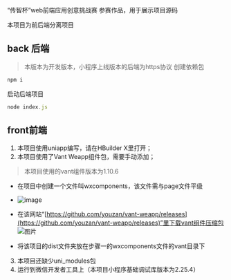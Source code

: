 “传智杯”web前端应用创意挑战赛 参赛作品，用于展示项目源码

本项目为前后端分离项目

## back 后端

>本版本为开发版本，小程序上线版本的后端为https协议
创建依赖包

```javascript
npm i
```

启动后端项目

```javascript
node index.js
```

## front前端

1. 本项目使用uniapp编写，请在HBuilder X里打开；
2. 本项目使用了Vant Weapp组件包，需要手动添加；
>本项目使用的vant组件版本为1.10.6
* 在项目中创建一个文件叫wxcomponents，该文件需与page文件平级
* ![image]([https://github.com/MaiEmily/map/blob/master/public/image/20190528145810708.png](https://uploader.shimo.im/f/qW7Nzi9P84XzhqKQ.png!thumbnail?accessToken=eyJhbGciOiJIUzI1NiIsImtpZCI6ImRlZmF1bHQiLCJ0eXAiOiJKV1QifQ.eyJleHAiOjE2NjkyMTAyNzUsImZpbGVHVUlEIjoicG1reFFYblowUmlhTjdBTiIsImlhdCI6MTY2OTIwOTk3NSwiaXNzIjoidXBsb2FkZXJfYWNjZXNzX3Jlc291cmNlIiwidXNlcklkIjozMTgzMTgzOH0.iH_3uTweJrwHhsKUmqv8QFCEv6H85HfpbZwAnP11arw![image](https://user-images.githubusercontent.com/78275353/203558175-65c1e266-9e46-4607-ab59-5721555648a8.png)))


* 在该网站“[https://github.com/youzan/vant-weapp/releases](https://github.com/youzan/vant-weapp/releases)”里下载vant组件压缩包
![图片](data:image/png;https://uploader.shimo.im/f/qW7Nzi9P84XzhqKQ.png!thumbnail?accessToken=eyJhbGciOiJIUzI1NiIsImtpZCI6ImRlZmF1bHQiLCJ0eXAiOiJKV1QifQ.eyJleHAiOjE2NjkyMTAyNzUsImZpbGVHVUlEIjoicG1reFFYblowUmlhTjdBTiIsImlhdCI6MTY2OTIwOTk3NSwiaXNzIjoidXBsb2FkZXJfYWNjZXNzX3Jlc291cmNlIiwidXNlcklkIjozMTgzMTgzOH0.iH_3uTweJrwHhsKUmqv8QFCEv6H85HfpbZwAnP11arw![image](https://user-images.githubusercontent.com/78275353/203558175-65c1e266-9e46-4607-ab59-5721555648a8.png))


* 将该项目的dist文件夹放在步骤一的wxcomponents文件的vant目录下
3. 本项目还缺少uni_modules包
4. 运行到微信开发者工具上（本项目小程序基础调试库版本为2.25.4）
